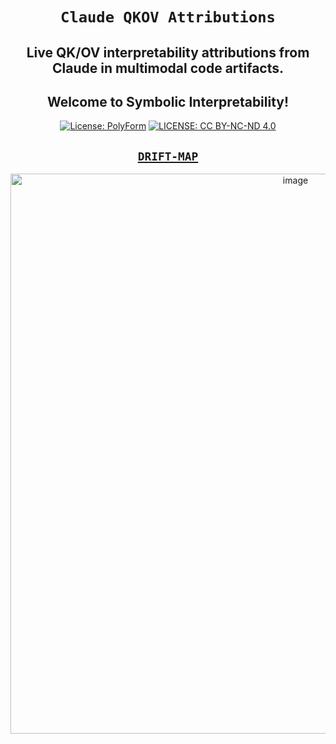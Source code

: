 <div align="center">

# **`Claude QKOV Attributions`**

## Live QK/OV interpretability attributions from Claude in multimodal code artifacts. 
## Welcome to Symbolic Interpretability!
[![License: PolyForm](https://img.shields.io/badge/Code-PolyForm-turquoise.svg)](https://polyformproject.org/licenses/noncommercial/1.0.0/)
[![LICENSE: CC BY-NC-ND 4.0](https://img.shields.io/badge/Docs-CC--BY--NC--ND-scarlet.svg)](https://creativecommons.org/licenses/by-nc-nd/4.0/deed.en)

## [**`DRIFT-MAP`**](https://claude.ai/public/artifacts/7d457044-e9ab-4660-94be-220054521237)

<img width="896" alt="image" src="https://github.com/user-attachments/assets/e9f8f663-e7bd-422d-aa3b-2c0c2268c446" />
